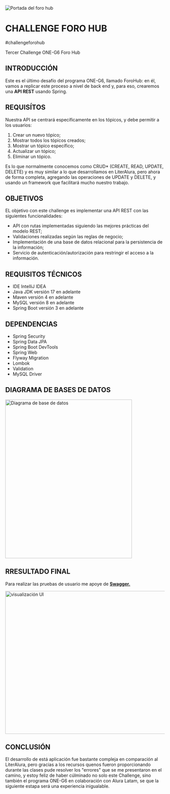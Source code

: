 <img src="https://github.com/user-attachments/assets/3ec44a3c-9a48-40c6-8d8e-2d20eabb7bc3" alt="Portada del foro hub">

<h1>CHALLENGE FORO HUB</h1>
<p>#challengeforohub</p>
<p>Tercer Challenge ONE-G6 Foro Hub</p>

<h2>INTRODUCCIÓN</h2>
<p>Este es el último desafío del programa ONE-G6, llamado ForoHub: en él, vamos a replicar este proceso a nivel de back end y, para eso, crearemos una <strong>API REST</strong> usando Spring.
  
<h2>REQUISÍTOS</h2>

<p>Nuestra API se centrará específicamente en los tópicos, y debe permitir a los usuarios:</p>

<ol>
  <li>Crear un nuevo tópico;</li>
  <li>Mostrar todos los tópicos creados;</li>
  <li>Mostrar un tópico específico;</li>
  <li>Actualizar un tópico;</li>
  <li>Eliminar un tópico.</li>
</ol>

<p>Es lo que normalmente conocemos como CRUD* (CREATE, READ, UPDATE, DELETE) y es muy similar a lo que desarrollamos en LiterAlura, pero ahora de forma completa, agregando las operaciones de UPDATE y DELETE, y usando un framework que facilitará mucho nuestro trabajo.</p>

<h2>OBJETIVOS</h2>
<p>EL objetivo con este challenge es implementar una API REST con las siguientes funcionalidades:</p>

<ul>
  <li>API con rutas implementadas siguiendo las mejores prácticas del modelo REST;</li>
  <li>Validaciones realizadas según las reglas de negocio;</li>
  <li>Implementación de una base de datos relacional para la persistencia de la información;</li>
  <li>Servicio de autenticación/autorización para restringir el acceso a la información.</li>
</ul>

<h2>REQUISITOS TÉCNICOS</h2>
<ul>
  <li>IDE IntelliJ IDEA</li>
  <li>Java JDK versión 17 en adelante</li>
  <li>Maven versión 4 en adelante</li>
  <li>MySQL versión 8 en adelante</li>
  <li>Spring Boot versión 3 en adelante</li>
</ul>

<h2>DEPENDENCIAS</h2>
<ul>
  <li>Spring Security</li>
  <li>Spring Data JPA</li>
  <li>Spring Boot DevTools</li>
  <li>Spring Web</li>
  <li>Flyway Migration</li>
  <li>Lombok</li>
  <li>Validation</li>
  <li>MySQL Driver</li>
</ul>

  <h2>DIAGRAMA DE BASES DE DATOS</h2>
  
 <img src="https://github.com/user-attachments/assets/e0de1fe1-9a9e-406a-8675-adcae3be5047" alt="Diagrama de base de datos" width="400" height="500">

<h2>RRESULTADO FINAL</h2>
<p>Para realizar las pruebas de usuario me apoye de <a href="https://swagger.io/"><strong>Swagger.</strong></a></p>
<img src="https://github.com/user-attachments/assets/6bd8f72e-a1b0-4206-a456-7aea4ce975f7" alt="visualización UI" width="600" height="450">

<h2>CONCLUSIÓN</h2>

<p>El desarrollo de está aplicación fue bastante compleja en comparación al LiterAlura, pero gracias a los recursos quenos fueron proporcionando durante las clases pude resolver los "errores" que se me presentaron en el camino, y estoy feliz de haber cúlminado no solo este Challenge, sino también el programa ONE-G6 en colaboración con Alura Latam, se que la siguiente estapa será una experiencia inigualable.</p>


